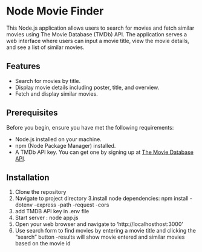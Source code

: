 # Node Movie Finder

This Node.js application allows users to search for movies and fetch similar movies using The Movie Database (TMDb) API. The application serves a web interface where users can input a movie title, view the movie details, and see a list of similar movies.

## Features

- Search for movies by title.
- Display movie details including poster, title, and overview.
- Fetch and display similar movies.

## Prerequisites

Before you begin, ensure you have met the following requirements:

- Node.js installed on your machine.
- npm (Node Package Manager) installed.
- A TMDb API key. You can get one by signing up at [The Movie Database API](https://www.themoviedb.org/documentation/api).

## Installation

1. Clone the repository
2. Navigate to project directory
3.install node dependencies: npm install
  -dotenv
	-express
	-path
	-request
	-cors
4. add TMDB API key in .env file
5. Start server : node app.js
6. Open your web browser and navigate to ‘http://localhosthost:3000’
7. Use search form to find movies by entering a movie title and clicking the “search” button
   -results will show movie entered and similar movies based on the movie id
